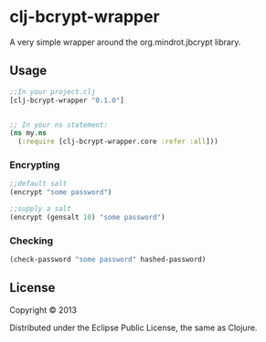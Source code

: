 # clj-bcrypt-wrapper

A very simple wrapper around the org.mindrot.jbcrypt library.


## Usage

```clojure
;;In your project.clj
[clj-bcrypt-wrapper "0.1.0"]


;; In your ns statement:
(ns my.ns
  (:require [clj-bcrypt-wrapper.core :refer :all]))
```

### Encrypting
```clojure
;;default salt
(encrypt "some password")

;;supply a salt
(encrypt (gensalt 10) "some password")
```

### Checking 
```clojure
(check-password "some password" hashed-password)
```

## License

Copyright © 2013

Distributed under the Eclipse Public License, the same as Clojure.